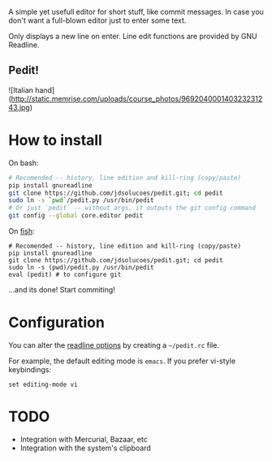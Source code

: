 A simple yet usefull editor for short stuff, like commit messages.
In case you don't want a full-blown editor just to enter some text.

Only displays a new line on enter. Line edit functions are provided by GNU Readline.

## Pedit!
![Italian hand]
(http://static.memrise.com/uploads/course_photos/969204000140323231243.jpg)

How to install
==============

On bash:

```bash
# Recomended -- history, line edition and kill-ring (copy/paste)
pip install gnureadline
git clone https://github.com/jdsolucoes/pedit.git; cd pedit
sudo ln -s `pwd`/pedit.py /usr/bin/pedit
# Or just `pedit` -- without args, it outputs the git config command
git config --global core.editor pedit
```


On [fish](http://fishshell.com):

```fish
# Recomended -- history, line edition and kill-ring (copy/paste)
pip install gnureadline
git clone https://github.com/jdsolucoes/pedit.git; cd pedit
sudo ln -s (pwd)/pedit.py /usr/bin/pedit
eval (pedit) # to configure git
```

...and its done! Start commiting!

Configuration
=============

You can alter the [readline options](https://tiswww.case.edu/php/chet/readline/readline.html#SEC10)
by creating a `~/pedit.rc` file.

For example, the default editing mode is `emacs`. If you prefer vi-style keybindings:

```
set editing-mode vi
```

TODO
====

 * Integration with Mercurial, Bazaar, etc
 * Integration with the system's clipboard
